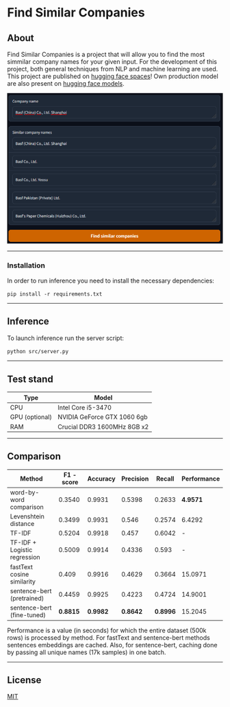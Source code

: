 # Find Similar Companies
## About
Find Similar Companies is a project that will allow you to find the most simmilar company names for your given input.
For the development of this project, both general techniques from NLP and machine learning are used.  
This project are published on [hugging face spaces](https://huggingface.co/spaces/Vsevolod/find-similar-companies)! Own production model are also present on [hugging face models](https://huggingface.co/Vsevolod/company-names-similarity-sentence-transformer).

![Score](./media/same.png)  

---

### Installation
In order to run inference you need to install the necessary dependencies:
```
pip install -r requirements.txt
```

---

## Inference
To launch inference run the server script:
```bash
python src/server.py
```

---

## Test stand
| Type            | Model                       |
|-----------------|-----------------------------|
| CPU             | Intel Core i5-3470          |
| GPU (optional)  | NVIDIA GeForce GTX 1060 6gb |
| RAM             | Crucial DDR3 1600MHz 8GB x2 |

---

## Comparison
| Method                       | F1 - score | Accuracy   | Precision  | Recall     | Performance |
|------------------------------|------------|------------|------------|------------|-------------|
| word-by-word comparison      | 0.3540     | 0.9931     | 0.5398     | 0.2633     | **4.9571**  |
| Levenshtein distance         | 0.3499     | 0.9931     | 0.546      | 0.2574     | 6.4292      |
| TF-IDF                       | 0.5204     | 0.9918     | 0.457      | 0.6042     | -           |
| TF-IDF + Logistic regression | 0.5009     | 0.9914     | 0.4336     | 0.593      | -           |
| fastText cosine similarity   | 0.409      | 0.9916     | 0.4629     | 0.3664     | 15.0971     |
| sentence-bert (pretrained)   | 0.4459     | 0.9925     | 0.4223     | 0.4724     | 14.9001     |
| sentence-bert (fine-tuned)   | **0.8815** | **0.9982** | **0.8642** | **0.8996** | 15.2045     |
Performance is a value (in seconds) for which the entire dataset (500k rows) is processed by method.
For fastText and sentence-bert methods sentences embeddings are cached.
Also, for sentence-bert, caching done by passing all unique names (17k samples) in one batch.

---

## License
[MIT](https://choosealicense.com/licenses/mit/)
